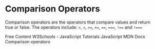 # Comparison Operators

Comparison operators are the operators that compare values and return true or false. The operators include: `>`, `<`, `>=`, `<=`, `==`, `===`, `!==` and `!===`

<ResourceGroupTitle>Free Content</ResourceGroupTitle>
<BadgeLink colorScheme='blue' badgeText='Official Website' href='https://www.w3schools.com/js/js_comparisons.asp'>W3Schools - JavaScript Tutorials</BadgeLink>
<BadgeLink colorScheme='blue' badgeText='Official Website' href='https://developer.mozilla.org/en-US/docs/Web/JavaScript/Guide/Expressions_and_Operators#comparison_operators'>JavaScript MDN Docs</BadgeLink>
<BadgeLink colorScheme='yellow' badgeText='Read' href='https://developer.mozilla.org/en-US/docs/Web/JavaScript/Guide/Expressions_and_Operators#comparison_operators'>Comparison operators</BadgeLink>
